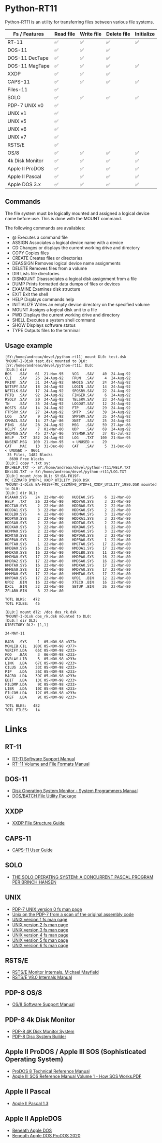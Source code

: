 Python-RT11
===========

Python-RT11 is an utility for transferring files between various file systems.

| Fs / Features   | Read file         | Write file        | Delete file       | Initialize        |
| --------------- | ----------------- | ----------------- | ----------------- | ----------------- |
| RT-11           | :white_check_mark:| :white_check_mark:| :white_check_mark:| :white_check_mark:|
| DOS-11          | :white_check_mark:| :white_check_mark:| :white_check_mark:|                   |
| DOS-11 DecTape  | :white_check_mark:| :white_check_mark:| :white_check_mark:|                   |
| DOS-11 MagTape  | :white_check_mark:| :white_check_mark:| :white_check_mark:| :white_check_mark:|
| XXDP            | :white_check_mark:| :white_check_mark:| :white_check_mark:|                   |
| CAPS-11         | :white_check_mark:| :white_check_mark:| :white_check_mark:| :white_check_mark:|
| Files-11        | :white_check_mark:|                   |                   |                   |
| SOLO            | :white_check_mark:| :white_check_mark:| :white_check_mark:| :white_check_mark:|
| PDP-7 UNIX v0   | :white_check_mark:|                   |                   |                   |
| UNIX v1         | :white_check_mark:|                   |                   |                   |
| UNIX v5         | :white_check_mark:|                   |                   |                   |
| UNIX v6         | :white_check_mark:|                   |                   |                   |
| UNIX v7         | :white_check_mark:|                   |                   |                   |
| RSTS/E          | :white_check_mark:|                   |                   |                   |
| OS/8            | :white_check_mark:| :white_check_mark:| :white_check_mark:| :white_check_mark:|
| 4k Disk Monitor | :white_check_mark:| :white_check_mark:| :white_check_mark:| :white_check_mark:|
| Apple II ProDOS | :white_check_mark:| :white_check_mark:| :white_check_mark:| :white_check_mark:|
| Apple II Pascal | :white_check_mark:| :white_check_mark:| :white_check_mark:| :white_check_mark:|
| Apple DOS 3.x   | :white_check_mark:| :white_check_mark:| :white_check_mark:| :white_check_mark:|

Commands
--------

The file system must be logically mounted and assigned a logical device name before use.
This is done with the MOUNT command.

The following commands are availables:

* @               Executes a command file
* ASSIGN          Associates a logical device name with a device
* CD              Changes or displays the current working drive and directory
* COPY            Copies files
* CREATE          Creates files or directories
* DEASSIGN        Removes logical device name assignments
* DELETE          Removes files from a volume
* DIR             Lists file directories
* DISMOUNT        Disassociates a logical disk assignment from a file
* DUMP            Prints formatted data dumps of files or devices
* EXAMINE         Examines disk structure
* EXIT            Exit the shell
* HELP            Displays commands help
* INITIALIZE      Writes an empty device directory on the specified volume
* MOUNT           Assigns a logical disk unit to a file
* PWD             Displays the current working drive and directory
* SHELL           Executes a system shell command
* SHOW		      Displays software status
* TYPE            Outputs files to the terminal

Usage example
-------------

```
[SY:/home/andreax/devel/python-rt11] mount DL0: test.dsk
?MOUNT-I-Disk test.dsk mounted to DL0:
[SY:/home/andreax/devel/python-rt11] DL0:
[DL0:] dir
BOS   .SAV    61  21-Nov-95    VCG   .SAV    40  24-Aug-92
CLI   .SAV    26  24-Aug-92    FRUN  .SAV     4  24-Aug-92
PRINT .SAV    31  24-Aug-92    WHOIS .SAV    24  24-Aug-92
NETSPY.SAV    18  24-Aug-92    LOGIN .SAV    14  24-Aug-92
NETCLK.SAV    17  24-Aug-92    SPQSRV.SAV    22  24-Aug-92
PRTQ  .SAV    92  24-Aug-92    FINGER.SAV     6  24-Aug-92
RSOLV .SAV    20  24-Aug-92    TELSRV.SAV    23  24-Aug-92
TN    .SAV    35  24-Aug-92    LOGOUT.SAV    12  24-Aug-92
HOSTS .SAV    14  24-Aug-92    FTP   .SAV    29  24-Aug-92
FTPSRV.SAV    27  24-Aug-92    SMTP  .SAV    39  24-Aug-92
LOG   .SAV     9  24-Aug-92    SMPSRV.SAV    35  24-Aug-92
CRMAIL.SAV    14  27-Apr-86    XNET  .SAV    25  24-Aug-92
PING  .SAV    28  24-Aug-92    MSG   .SAV    59  27-Apr-86
HELPF .SAV     7  01-Mar-80    UDP   .SAV    69  24-Aug-92
SNDMSG.SAV    45  27-Apr-86    SYSMGR.SAV    37  05-Jul-83
HELP  .TXT   382  24-Aug-92    LOG   .TXT   100  21-Nov-95
UNSENT.MSG   100  21-Nov-95    < UNUSED >    29
CAT   .MAC    13  31-Dec-88    CAT   .SAV     5  31-Dec-88
< UNUSED >  8661
 35 Files, 1482 Blocks
  8690 Free blocks
[DL0:] copy *.txt sy:
DK:HELP.TXT -> SY:/home/andreax/devel/python-rt11/HELP.TXT
DK:LOG.TXT -> SY:/home/andreax/devel/python-rt11/LOG.TXT
[DL0:] mount /dos DL1: SY:BA-F019F-MC_CZZMAF0_DYDP+1_XXDP_UTILITY_1980.DSK
?MOUNT-I-Disk BA-F019F-MC_CZZMAF0_DYDP+1_XXDP_UTILITY_1980.DSK mounted to DL0:
[DL0:] dir DL1:
HSAAA0.SYS    24  22-Mar-80    HUDIA0.SYS     6  22-Mar-80
HELP  .TXT    26  22-Mar-80    HDDYA0.SYS     3  22-Mar-80
HDCTA0.SYS     2  22-Mar-80    HDDBA0.SYS     2  22-Mar-80
HDDDA1.SYS     3  22-Mar-80    HDDKA0.SYS     2  22-Mar-80
HDDLB0.SYS     4  22-Mar-80    HDDMA0.SYS     3  22-Mar-80
HDDPA0.SYS     2  22-Mar-80    HDDRA1.SYS     3  22-Mar-80
HDDSA0.SYS     2  22-Mar-80    HDDTA0.SYS     2  22-Mar-80
HDDXA0.SYS     3  22-Mar-80    HDKBA0.SYS     1  22-Mar-80
HDMMA0.SYS     2  22-Mar-80    HDMSA0.SYS     3  22-Mar-80
HDMTA0.SYS     2  22-Mar-80    HDPDA0.SYS     3  22-Mar-80
HDPPA0.SYS     1  22-Mar-80    HDPRA0.SYS     1  22-Mar-80
HDPTA0.SYS     1  22-Mar-80    HMCTA0.SYS    17  22-Mar-80
HMDBA0.SYS    16  22-Mar-80    HMDDA1.SYS    17  22-Mar-80
HMDKA0.SYS    16  22-Mar-80    HMDLB0.SYS    11  22-Mar-80
HMDMA0.SYS    17  22-Mar-80    HMDPA0.SYS    16  22-Mar-80
HMDRA2.SYS    17  22-Mar-80    HMDSA0.SYS    16  22-Mar-80
HMDTA0.SYS    16  22-Mar-80    HMDXA0.SYS    17  22-Mar-80
HMMSA0.SYS    17  22-Mar-80    HMDYA0.SYS    17  22-Mar-80
HMMMA0.SYS    17  22-Mar-80    HMMTA0.SYS    17  22-Mar-80
HMPDA0.SYS    17  22-Mar-80    UPD1  .BIN    12  22-Mar-80
UPD2  .BIN    16  22-Mar-80    XTECO .BIN    16  22-Mar-80
DXCL  .BIN    32  22-Mar-80    SETUP .BIN    26  22-Mar-80
ZFLAB0.BIN     8  22-Mar-80

TOTL BLKS:   472
TOTL FILES:   45

[DL0:] mount dl2: /dos dos_rk.dsk
?MOUNT-I-Disk dos_rk.dsk mounted to DL0:
[DL0:] dir DL2:
DIRECTORY DL2: [1,1]

24-MAY-11

BADB  .SYS     1  05-NOV-98 <377>
MONLIB.CIL   180C 05-NOV-98 <377>
VERIFY.LDA    65C 05-NOV-98 <233>
FOO   .BAR     3  06-NOV-98 <233>
OVRLAY.LIB     5  05-NOV-98 <233>
LINK  .LDA    67C 05-NOV-98 <233>
CILUS .LDA    33C 05-NOV-98 <233>
PIP   .LDA    36C 05-NOV-98 <233>
MACRO .LDA    39C 05-NOV-98 <233>
EDIT  .LDA    13C 05-NOV-98 <233>
FILDMP.LDA     9C 05-NOV-98 <233>
LIBR  .LDA    10C 05-NOV-98 <233>
FILCOM.LDA    12C 05-NOV-98 <233>
CREF  .LDA     9C 05-NOV-98 <233>

TOTL BLKS:   482
TOTL FILES:   14
```

Links
=====

RT-11
-----

* [RT-11 Software Support Manual](http://www.bitsavers.org/www.computer.museum.uq.edu.au/RT-11/DEC-11-ORPGA-A-D%20RT-11%20Software%20Support%20Manual.pdf)
* [RT–11 Volume and File Formats Manual](http://bitsavers.trailing-edge.com/pdf/dec/pdp11/rt11/v5.6_Aug91/AA-PD6PA-TC_RT-11_Volume_and_File_Formats_Manual_Aug91.pdf)

DOS-11
------

* [Disk Operating System Monitor - System Programmers Manual](http://www.bitsavers.org/pdf/dec/pdp11/dos-batch/DEC-11-OSPMA-A-D_PDP-11_DOS_Monitor_V004A_System_Programmers_Manual_May72.pdf)
* [DOS/BATCH File Utility Package](http://bitsavers.informatik.uni-stuttgart.de/pdf/dec/pdp11/dos-batch/V9/DEC-11-UPPA-A-D_PIP_Aug73.pdf)

XXDP
----

* [XXDP File Structure Guide](https://raw.githubusercontent.com/rust11/xxdp/main/XXDP%2B%20File%20Structure.pdf)

CAPS-11
-------

* [CAPS-11 User Guide](http://bitsavers.informatik.uni-stuttgart.de/pdf/dec/pdp11/caps-11/DEC-11-OTUGA-A-D_CAPS-11_Users_Guide_Oct73.pdf)

SOLO
----

* [THE SOLO OPERATING SYSTEM: A CONCURRENT PASCAL PROGRAM PER BRINCH HANSEN](http://brinch-hansen.net/papers/1976b.pdf)

UNIX
----

* [PDP-7 UNIX version 0 fs man page](https://github.com/DoctorWkt/pdp7-unix/blob/master/man/fs.5)
* [Unix on the PDP-7 from a scan of the original assembly code](https://github.com/DoctorWkt/pdp7-unix)
* [UNIX version 1 fs man page](http://squoze.net/UNIX/v1man/man5/fs)
* [UNIX version 2 fs man page](http://squoze.net/UNIX/v2man/man5/fs)
* [UNIX version 3 fs man page](http://squoze.net/UNIX/v3man/man5/fs)
* [UNIX version 4 fs man page](http://squoze.net/UNIX/v4man/man5/fs)
* [UNIX version 5 fs man page](http://squoze.net/UNIX/v5man/man5/fs)
* [UNIX version 6 fs man page](http://squoze.net/UNIX/v6man/man5/fs)

RSTS/E
------

* [RSTS/E Monitor Internals, Michael Mayfield](http://elvira.stacken.kth.se/rstsdoc/rsts-doc-v80/extra/mayfieldRSTS8internals.pdf)
* [RSTS/E V8.0 Internals Manual](https://bitsavers.org/pdf/dec/pdp11/rsts_e/V08/AA-CL35A-TE_8.0intern_Sep84.pdf)

PDP-8 OS/8
----------

* [OS/8 Software Support Manual](https://www.bitsavers.org/pdf/dec/pdp8/os8/DEC-S8-OSSMB-A-D_OS8_v3ssup.pdf)

PDP-8 4k Disk Monitor
---------------------

* [PDP-8 4K Disk Monitor System](https://svn.so-much-stuff.com/svn/trunk/pdp8/src/dec/dec-08-odsma/dec-08-odsma-a-d.pdf)
* [PDP-8 Disc System Builder](https://svn.so-much-stuff.com/svn/trunk/pdp8/src/dec/dec-d8-sba/dec-d8-sbab-d.pdf)
    
Apple II ProDOS / Apple III SOS (Sophisticated Operating System)
----------------------------------------------------------------

* [ProDOS 8 Technical Reference Manual](http://www.easy68k.com/paulrsm/6502/PDOS8TRM.HTM)
* [Apple III SOS Reference Manual Volume 1 - How SOS Works.PDF](https://apple3.org/Documents/Manuals/Apple%20III%20SOS%20Reference%20Manual%20Volume%201%20-%20How%20SOS%20Works.PDF)

Apple II Pascal
---------------

* [Apple II Pascal 1.3](https://archive.org/details/apple-ii-pascal-1.3/page/n803/mode/2up)


Apple II AppleDOS
-----------------

* [Beneath Apple DOS](https://archive.org/details/Beneath_Apple_DOS_alt/page/n17/mode/2up)
* [Beneath Apple DOS ProDOS 2020](https://archive.org/details/beneath-apple-dos-prodos-2020/page/30/mode/2up)

